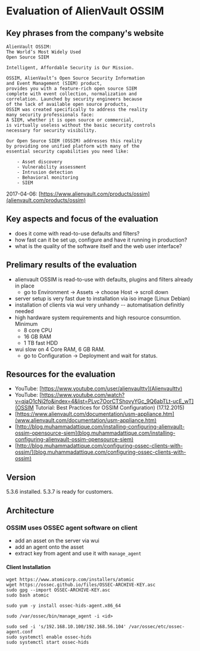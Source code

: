 # Evaluation of AlienVault OSSIM
## Key phrases from the company's website
```
AlienVault OSSIM:
The World’s Most Widely Used
Open Source SIEM
```

```
Intelligent, Affordable Security is Our Mission.
```

```
OSSIM, AlienVault’s Open Source Security Information
and Event Management (SIEM) product,
provides you with a feature-rich open source SIEM
complete with event collection, normalization and
correlation. Launched by security engineers because
of the lack of available open source products,
OSSIM was created specifically to address the reality
many security professionals face:
A SIEM, whether it is open source or commercial,
is virtually useless without the basic security controls
necessary for security visibility.

Our Open Source SIEM (OSSIM) addresses this reality
by providing one unified platform with many of the
essential security capabilities you need like:

    - Asset discovery
    - Vulnerability assessment
    - Intrusion detection
    - Behavioral monitoring
    - SIEM
```


2017-04-06: [https://www.alienvault.com/products/ossim](alienvault.com/products/ossim)

## Key aspects and focus of the evaluation
- does it come with read-to-use defaults and filters?
- how fast can it be set up, configure and have it running in production?
- what is the quality of the software itself and the web user interface?

## Prelimary results of the evaluation
- alienvault OSSIM is read-to-use with defaults, plugins and filters already in place
    - go to Environment -> Assets -> choose Host -> scroll down
- server setup is very fast due to installation via iso image (Linux Debian)
- installation of clients via wui very unhandy -- automatisation definitly needed
- high hardware system requirements and high resource consumtion. Minimum
    - 8 core CPU
    - 16 GB RAM
    - 1 TB fast HDD
- wui slow on 4 Core RAM, 6 GB RAM. 
    - go to Configuration -> Deployment and wait for status.

## Resources for the evaluation
- YouTube: [https://www.youtube.com/user/alienvaulttv](Alienvaulttv)
- YouTube: [https://www.youtube.com/watch?v=qjaO1cNj2fo&index=4&list=PLvc7OorCTShovyYGc_9Q6abTLt-ucE_wT](OSSIM Tutorial: Best Practices for OSSIM Configuration)
(17.12.2015)
- [https://www.alienvault.com/documentation/usm-appliance.htm](www.alienvault.com/documentation/usm-appliance.htm)
- [http://blog.muhammadattique.com/installing-configuring-alienvault-ossim-opensource-siem](blog.muhammadattique.com/installing-configuring-alienvault-ossim-opensource-siem)
- [http://blog.muhammadattique.com/configuring-ossec-clients-with-ossim/](blog.muhammadattique.com/configuring-ossec-clients-with-ossim)


## Version
5.3.6 installed. 5.3.7 is ready for customers.

## Architecture
### OSSIM uses OSSEC agent software on client
-   add an asset on the server via wui
-   add an agent onto the asset
-   extract key from agent and use it with ```manage_agent```
#### Client Installation

```
wget https://www.atomicorp.com/installers/atomic
wget https://ossec.github.io/files/OSSEC-ARCHIVE-KEY.asc
sudo gpg --import OSSEC-ARCHIVE-KEY.asc
sudo bash atomic

sudo yum -y install ossec-hids-agent.x86_64

sudo /var/ossec/bin/manage_agent -i <id>

sudo sed -i 's/192.168.10.100/192.168.56.104' /var/ossec/etc/ossec-agent.conf
sudo systemctl enable ossec-hids
sudo systemctl start ossec-hids
```
